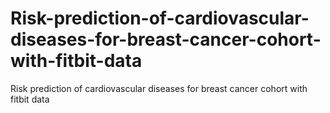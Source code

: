 # Risk-prediction-of-cardiovascular-diseases-for-breast-cancer-cohort-with-fitbit-data
Risk prediction of cardiovascular diseases for breast cancer cohort with fitbit data
